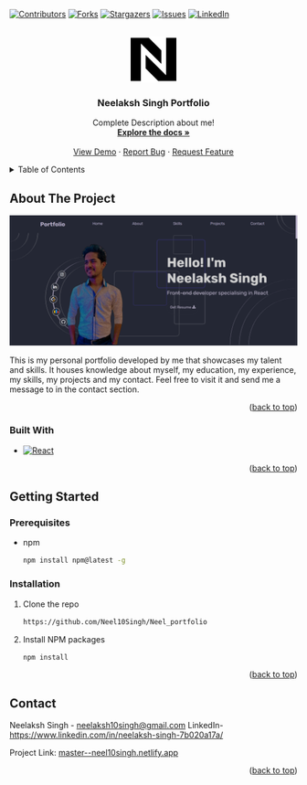 <a name="readme-top"></a>

[![Contributors][contributors-shield]][contributors-url]
[![Forks][forks-shield]][forks-url]
[![Stargazers][stars-shield]][stars-url]
[![Issues][issues-shield]][issues-url]
[![LinkedIn][linkedin-shield]][linkedin-url]

<!-- PROJECT LOGO -->
<br />
<div align="center">
  <a href="https://master--neel10singh.netlify.app/">
    <img src="src/images/favicon.png" alt="Logo" width="80" height="80">
  </a>

  <h3 align="center">Neelaksh Singh Portfolio</h3>

  <p align="center">
    Complete Description about me!
    <br />
    <a href="https://github.com/Neel10Singh/Neel_portfolio"><strong>Explore the docs »</strong></a>
    <br />
    <br />
    <a href="master--neel10singh.netlify.app">View Demo</a>
    ·
    <a href="https://github.com/Neel10Singh/Neel_portfolio/issues">Report Bug</a>
    ·
    <a href="https://github.com/Neel10Singh/Neel_portfolio/issues">Request Feature</a>
  </p>
</div>

<!-- TABLE OF CONTENTS -->
<details>
  <summary>Table of Contents</summary>
  <ol>
    <li>
      <a href="#about-the-project">About The Project</a>
      <ul>
        <li><a href="#built-with">Built With</a></li>
      </ul>
    </li>
    <li>
      <a href="#getting-started">Getting Started</a>
      <ul>
        <li><a href="#prerequisites">Prerequisites</a></li>
        <li><a href="#installation">Installation</a></li>
      </ul>
    </li>
    <li><a href="#usage">Usage</a></li>
    <li><a href="#roadmap">Roadmap</a></li>
    <li><a href="#contributing">Contributing</a></li>
    <li><a href="#license">License</a></li>
    <li><a href="#contact">Contact</a></li>
    <li><a href="#acknowledgments">Acknowledgments</a></li>
  </ol>
</details>

<!-- ABOUT THE PROJECT -->

## About The Project

[![Product Name Screen Shot][product-screenshot]](master--neel10singh.netlify.app)

This is my personal portfolio developed by me that showcases my talent and skills. It houses knowledge about myself, my education, my experience, my skills, my projects and my contact. Feel free to visit it and send me a message to in the contact section.

<p align="right">(<a href="#readme-top">back to top</a>)</p>

### Built With

- [![React][React.js]][React-url]

<p align="right">(<a href="#readme-top">back to top</a>)</p>

<!-- GETTING STARTED -->

## Getting Started

### Prerequisites

- npm
  ```sh
  npm install npm@latest -g
  ```

### Installation

1. Clone the repo
   ```sh
   https://github.com/Neel10Singh/Neel_portfolio
   ```
2. Install NPM packages
   ```sh
   npm install
   ```

<p align="right">(<a href="#readme-top">back to top</a>)</p>

<!-- CONTACT -->

## Contact

Neelaksh Singh - neelaksh10singh@gmail.com
LinkedIn- https://www.linkedin.com/in/neelaksh-singh-7b020a17a/

Project Link: [master--neel10singh.netlify.app](master--neel10singh.netlify.app)

<p align="right">(<a href="#readme-top">back to top</a>)</p>

<!-- MARKDOWN LINKS & IMAGES -->
<!-- https://www.markdownguide.org/basic-syntax/#reference-style-links -->

[contributors-shield]: https://img.shields.io/github/contributors/othneildrew/Best-README-Template.svg?style=for-the-badge
[contributors-url]: https://github.com/Neel10Singh/Neel_portfolio/graphs/contributors
[forks-shield]: https://img.shields.io/github/forks/Neel10Singh/Neel_portfolio.svg?style=for-the-badge
[forks-url]: https://github.com/Neel10Singh/Neel_portfolio/network/members
[stars-shield]: https://img.shields.io/github/stars/Neel10Singh/Neel_portfolio.svg?style=for-the-badge
[stars-url]: https://github.com/Neel10Singh/Neel_portfolio/stargazers
[issues-shield]: https://img.shields.io/github/issues/Neel10Singh/Neel_portfolio.svg?style=for-the-badge
[issues-url]: https://github.com/Neel10Singh/Neel_portfolio/issues
[license-shield]: https://img.shields.io/github/license/Neel10Singh/Neel_portfolio.svg?style=for-the-badge
[linkedin-shield]: https://img.shields.io/badge/-LinkedIn-black.svg?style=for-the-badge&logo=linkedin&colorB=555
[linkedin-url]: https://www.linkedin.com/in/neelaksh-singh-7b020a17a/
[product-screenshot]: src/images/portfolio.png
[React.js]: https://img.shields.io/badge/React-20232A?style=for-the-badge&logo=react&logoColor=61DAFB
[React-url]: https://reactjs.org/
